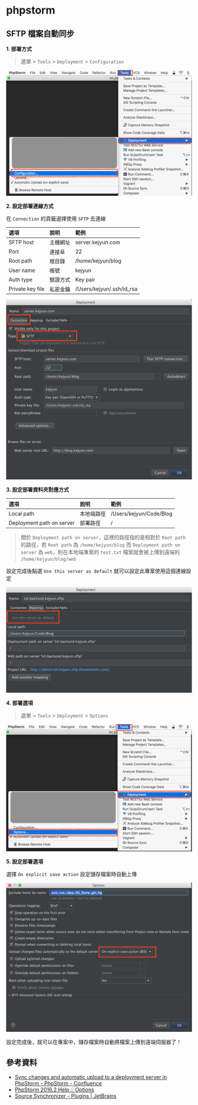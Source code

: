 # phpstorm

## SFTP 檔案自動同步

**1. 部署方式**

> 選單 &gt; `Tools` &gt; `Deployment` &gt; `Configuration`

![&#x90E8;&#x7F72;&#x65B9;&#x5F0F;](../../.gitbook/assets/phpstorm-tools-deployment-configuration.png)

**2. 設定部署連線方式**

在 `Connection` 的頁籤選擇使用 `SFTP` 去連線

| 選項 | 說明 | 範例 |
| :--- | :--- | :--- |
| SFTP host | 主機網址 | server.kejyun.com |
| Port | 連接阜 | 22 |
| Root path | 根目錄 | /home/kejyun/blog |
| User name | 帳號 | kejyun |
| Auth type | 驗證方式 | Key pair |
| Private key file | 私密金鑰 | /Users/kejyun/.ssh/id\_rsa |

![&#x8A2D;&#x5B9A;&#x90E8;&#x7F72;&#x9023;&#x7DDA;&#x65B9;&#x5F0F;](../../.gitbook/assets/phpstorm-tools-deployment-configuration-connection.png)

**3. 設定部署資料夾對應方式**

| 選項 | 說明 | 範例 |
| :--- | :--- | :--- |
| Local path | 本地端路徑 | /Users/kejyun/Code/Blog |
| Deployment path on server | 部署路徑 | / |

> 關於 `Deployment path on server`，這裡的路徑指的是相對於 `Root path` 的路徑，若 `Root path` 為 `/home/kejyun/blog` 而 `Deployment path on server` 為 `web`，則在本地端專案的 `test.txt` 檔案就會被上傳到遠端的 `/home/kejyun/blog/web`

設定完成後點選 `Use this server as default` 就可以設定此專案使用這個連線設定

![&#x8A2D;&#x5B9A;&#x90E8;&#x7F72;&#x8CC7;&#x6599;&#x593E;&#x5C0D;&#x61C9;&#x65B9;&#x5F0F;](../../.gitbook/assets/phpstorm-tools-deployment-configuration-mappings.png)

**4. 部署選項**

> 選單 &gt; `Tools` &gt; `Deployment` &gt; `Options`

![&#x90E8;&#x7F72;&#x9078;&#x9805;](../../.gitbook/assets/phpstorm-tools-deployment-options.png)

**5. 設定部署選項**

選擇 `On explicit save action` 設定儲存檔案時自動上傳

![&#x8A2D;&#x5B9A;&#x90E8;&#x7F72;&#x9078;&#x9805;](../../.gitbook/assets/phpstorm-tools-deployment-options-setting.png)

設定完成後，就可以在專案中，儲存檔案時自動將檔案上傳到遠端伺服器了！

## 參考資料

* [Sync changes and automatic upload to a deployment server in PhpStorm - PhpStorm - Confluence](https://confluence.jetbrains.com/display/PhpStorm/Sync+changes+and+automatic+upload+to+a+deployment+server+in+PhpStorm)
* [PhpStorm 2016.2 Help :: Options](https://www.jetbrains.com/help/phpstorm/2016.2/options.html)
* [Source Synchronizer - Plugins \| JetBrains](https://plugins.jetbrains.com/plugin/7374-source-synchronizer)

